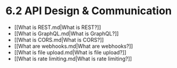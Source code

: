 # 6.2 API Design & Communication

- [[What is REST.md|What is REST?]]
- [[What is GraphQL.md|What is GraphQL?]]
- [[What is CORS.md|What is CORS?]]
- [[What are webhooks.md|What are webhooks?]]
- [[What is file upload.md|What is file upload?]]
- [[What is rate limiting.md|What is rate limiting?]]

